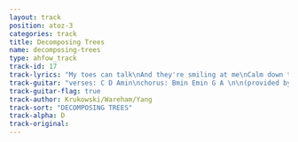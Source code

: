 ```yaml
---
layout: track
position: atoz-3
categories: track
title: Decomposing Trees
name: decomposing-trees
type: ahfow_track
track-id: 17
track-lyrics: "My toes can talk\nAnd they're smiling at me\nCalm down they say\nNot afraid anymore\n\nAnd they talk to me\nAnd they smile at me\n\nI walked upstream\nAnd I sat in the mud\nLife starts again\nWatching trees decompose\n\nAnd they talk to me\nAnd they smile at me"
track-guitar: "verses: C D Amin\nchorus: Bmin Emin G A \n\n(provided by brad)"
track-guitar-flag: true
track-author: Krukowski/Wareham/Yang
track-sort: "DECOMPOSING TREES"
track-alpha: D
track-original: 
---
```

